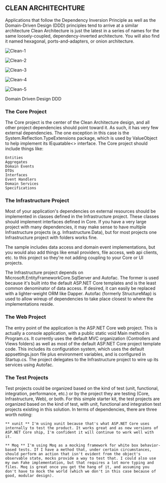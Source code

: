 ## CLEAN ARCHITECHTURE ##
Applications that follow the Dependency Inversion Principle as well as the Domain-Driven Design (DDD) principles tend to arrive at a similar architecture
Clean Architecture is just the latest in a series of names for the same loosely-coupled, dependency-inverted architecture. 
You will also find it named hexagonal, ports-and-adapters, or onion architecture.

![Clean-1](https://user-images.githubusercontent.com/74425320/115637623-37ee5780-a2d6-11eb-9265-91fd2e83c82e.png)

![Clean-2](https://user-images.githubusercontent.com/74425320/115637846-c236bb80-a2d6-11eb-92b8-61bcf764de87.png)

![Clean-3](https://user-images.githubusercontent.com/74425320/115637686-5f452480-a2d6-11eb-8dfe-5fba0bd6879f.png)

![Clean-4](https://user-images.githubusercontent.com/74425320/115637707-6bc97d00-a2d6-11eb-9325-835dee1c19bd.png)

![Clean-5](https://user-images.githubusercontent.com/74425320/115637718-71bf5e00-a2d6-11eb-9cb4-b06ac7eba16d.png)


Domain Driven Design DDD
  
  
  ### The Core Project ###
  The Core project is the center of the Clean Architecture design, and all other project dependencies should point toward it. As such, it has very few external dependencies. The one exception in this case is the System.Reflection.TypeExtensions package, which is used by ValueObject to help implement its IEquatable<> interface. The Core project should include things like:

    Entities
    Aggregates
    Domain Events
    DTOs
    Interfaces
    Event Handlers
    Domain Services
    Specifications

 ### The Infrastructure Project ###
 
 Most of your application's dependencies on external resources should be implemented in classes defined in the Infrastructure project. 
 These classes should implement interfaces defined in Core. If you have a very large project with many dependencies, 
 it may make sense to have multiple Infrastructure projects (e.g. Infrastructure.Data), but for most projects one Infrastructure project with folders works fine. 
 
 The sample includes data access and domain event implementations, but you would also add things like email providers, file access, web api clients, etc. 
 to this project so they're not adding coupling to your Core or UI projects.

The Infrastructure project depends on Microsoft.EntityFrameworkCore.SqlServer and Autofac. 
The former is used because it's built into the default ASP.NET Core templates and is the least common denominator of data access. 
If desired, it can easily be replaced with a lighter-weight ORM like Dapper. 
Autofac (formerly StructureMap) is used to allow wireup of dependencies to take place closest to where the implementations reside.

### The Web Project ###

The entry point of the application is the ASP.NET Core web project. This is actually a console application, with a public static void Main method in Program.cs. 
It currently uses the default MVC organization (Controllers and Views folders) as well as most of the default ASP.NET Core project template code. 
This includes its configuration system, which uses the default appsettings.json file plus environment variables, and is configured in Startup.cs. 
The project delegates to the Infrastructure project to wire up its services using Autofac.

### The Test Projects ####

Test projects could be organized based on the kind of test (unit, functional, integration, performance, etc.) or 
by the project they are testing (Core, Infrastructure, Web), or both. For this simple starter kit, 
the test projects are organized based on the kind of test, with unit, functional and integration test projects existing in this solution. 
In terms of dependencies, there are three worth noting:

    ** xunit ** I'm using xunit because that's what ASP.NET Core uses internally to test the product. It works great and as new versions of ASP.NET Core ship, I'm confident it will continue to work well with it.

    ** Moq ** I'm using Moq as a mocking framework for white box behavior-based tests. If I have a method that, under certain circumstances, should perform an action that isn't evident from the object's observable state, mocks provide a way to test that. I could also use my own Fake implementation, but that requires a lot more typing and files. Moq is great once you get the hang of it, and assuming you don't have to mock the world (which we don't in this case because of good, modular design).
